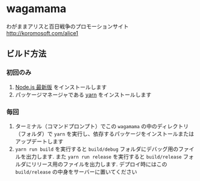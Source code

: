# wagamama
わがままアリスと百日戦争のプロモーションサイト  
http://koromosoft.com/alice1

## ビルド方法

### 初回のみ
1. [Node.js 最新版](https://nodejs.org/ja/) をインストールします
1. パッケージマネージャである [yarn](https://yarnpkg.com/en/docs/install) をインストールします

### 毎回
1. ターミナル（コマンドプロンプト）でこの `wagamama` の中のディレクトリ（フォルダ）で `yarn` を実行し、依存するパッケージをインストールまたはアップデートします
1. `yarn run build` を実行すると `build/debug` フォルダにデバッグ用のファイルを出力します. また `yarn run release` を実行すると `build/release` フォルダにリリース用のファイルを出力します. デプロイ時にはこの `build/release` の中身をサーバーに置いてください